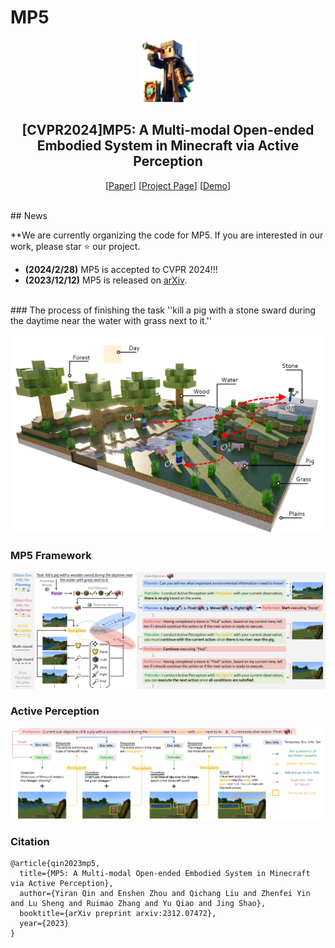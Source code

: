 # MP5
<p align="center"> <img src="Image/logo.png" height=100> </p>
<div align="center">
  
## [CVPR2024]MP5: A Multi-modal Open-ended Embodied System in Minecraft via Active Perception
[[Paper](https://arxiv.org/abs/2312.07472v2)]
[[Project Page](https://iranqin.github.io/MP5.github.io/)]
[[Demo](https://www.youtube.com/watch?v=AZeS3C_S_3M)]
</div>

<br>
## News

**We are currently organizing the code for MP5. If you are interested in our work, please star ⭐ our project. 

- **(2024/2/28)** MP5 is accepted to CVPR 2024!!!
- **(2023/12/12)** MP5 is released on [arXiv](https://arxiv.org/abs/2312.07472v2).


<br>
### The process of finishing the task ''kill a pig with a stone sward during the daytime near the water with grass next to it.''
<p align="center">
  <img src="Image/motivation.png">
</p>


### MP5 Framework
<p align="center">
  <img src="Image/pipeline.png">
</p>

### Active Perception
<p align="center">
  <img src="Image/active_perception.png">
</p>

### Citation	
```
@article{qin2023mp5,
  title={MP5: A Multi-modal Open-ended Embodied System in Minecraft via Active Perception},
  author={Yiran Qin and Enshen Zhou and Qichang Liu and Zhenfei Yin and Lu Sheng and Ruimao Zhang and Yu Qiao and Jing Shao},
  booktitle={arXiv preprint arxiv:2312.07472},
  year={2023}
}
```
